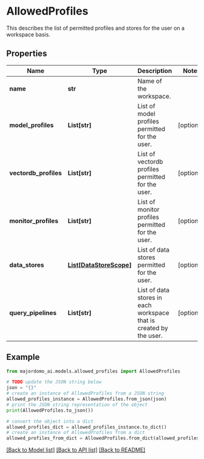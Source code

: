 # AllowedProfiles

This describes the list of permitted profiles and stores for the user on a workspace basis.

## Properties

Name | Type | Description | Notes
------------ | ------------- | ------------- | -------------
**name** | **str** | Name of the workspace. | 
**model_profiles** | **List[str]** | List of model profiles permitted for the user. | [optional] 
**vectordb_profiles** | **List[str]** | List of vectordb profiles permitted for the user. | [optional] 
**monitor_profiles** | **List[str]** | List of monitor profiles permitted for the user. | [optional] 
**data_stores** | [**List[DataStoreScope]**](DataStoreScope.md) | List of data stores permitted for the user. | [optional] 
**query_pipelines** | **List[str]** | List of data stores in each workspace that is created by the user. | [optional] 

## Example

```python
from majordomo_ai.models.allowed_profiles import AllowedProfiles

# TODO update the JSON string below
json = "{}"
# create an instance of AllowedProfiles from a JSON string
allowed_profiles_instance = AllowedProfiles.from_json(json)
# print the JSON string representation of the object
print(AllowedProfiles.to_json())

# convert the object into a dict
allowed_profiles_dict = allowed_profiles_instance.to_dict()
# create an instance of AllowedProfiles from a dict
allowed_profiles_from_dict = AllowedProfiles.from_dict(allowed_profiles_dict)
```
[[Back to Model list]](../README.md#documentation-for-models) [[Back to API list]](../README.md#documentation-for-api-endpoints) [[Back to README]](../README.md)


